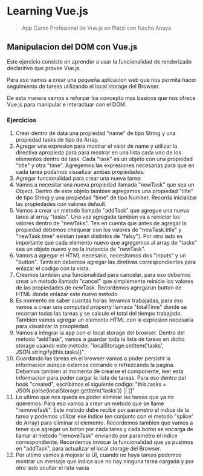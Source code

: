 # Learning Vue.js

> App Curso Profesional de Vue.js en Platzi con Nacho Anaya

## Manipulacion del DOM con Vue.js

Este ejercicio consiste en aprender a usar la funcionalidad de renderizado declaritivo que provee Vue.js

Para eso vamos a crear una pequeña aplicacion web que nos permita hacer seguimiento de tareas utilizando el local storage del Browser.

De esta manera vamos a reforzar los concepto mas basicos que nos ofrece Vue.js para manipular e interactuar con el DOM.

### Ejercicios
1. Crear dentro de data una propiedad "name" de tipo String y una propiedad tasks de tipo de Array.
2. Agregar una expresion para mostrar el valor de name y utilizar la directiva apropieda para para mostrar en una lista cada uno de los elementos dentro de task. Cada "task" es un objeto con una propiedad "title" y otra "time". Agregemos las expresiones necesarias para que en cada tarea podamos visualizar ambas propiedades.
3. Agregar funcionalidad para crear una nueva tarea:
  1. Vamos a necesitar una nueva propiedad llamada "newTask" que sea un Object. Dentro de este objeto tambien agregamos una propiedad "tilte" de tipo String y una propiedad "time" de tipo Number. Recorda inicializar las propiedades con valores default.
  2. Vamos a crear un metodo llamado "addTask" que agregue una nueva tarea al array "tasks". Una vez agregada tambien va a reiniciar los valores dentro de "newTaks". Ten en cuenta que antes de agregar la propiedad debemos chequear con los valores de "newTask.title" y "newTask.time" existan (sean distintos de "falsy"). Por otro lado es importante que cada elemento nuevo que agregemos al array de "tasks" sea un objeto nuevo y no la instancia de "newTask".
  3. Vamos a agregar el HTML necesario, necesitamos dos "inputs" y un "button". Tambien debemos agregar las diretivas correspondientes para enlazar el codigo con la vista.
4. Creamos tambien una funcionalidad para cancelar, para eso debemos crear un metodo llamado "cancel" que simplemente reinicie los valores de las propiedades de newTask. Recordemos agregarun button de HTML donde enlazar este nuevo metodo
5. Es momento de saber cuantas horas llevamos trabajadas, para eso vamos a crear una computed property llamada "totalTime" donde se recorran todas las tareas y se calculo el total del tiempo trabajado. Tambien vamos agregar un elemento HTML con la expresion necesaria para visualizar la proopiedad.
6. Vamos a integrar la app con el local storage del browser. Dentro del metodo "addTask", vamos a guardar toda la lista de tareas en dicho storage usando este metodo: "localStorage.setItem('tasks', JSON.stringify(this.tasks))".
7. Guardando las tareas en el browser vamos a poder persistir la informacion aunque estemos cerrando o refrezcando la pagina. Debemos tambien al momento de crearse el componente, leer esta informacion para poder cargar la lista de tareas. Para eso dentro del hook "created", escribimos el siguiente codigo: "this.tasks = JSON.parse(localStorage.getItem('tasks')) || []"
8. Lo ultimo que nos queda es poder eliminar las tareas que ya no queremos. Para eso vamos a crear un metodo que se llame "removeTask". Este metodo debe recibir por parametro el indice de la tarea y podemos utilizar ese indice (en conjunto con el metodo "splice" de Array) para eliminar el elemento. Recordemos tambien que vamos a tener que agregar un boton por cada tarea y cada boton se encarga de llamar al metodo "removeTask" enviando por parametro el indice correspondiente. Recordemos invocar la funcionalidad que ya pusimos en "addTask", para actualizar el local storage del Browser.
9. Por ultimo vamos a mejorar la UI, cuando no haya tareas podemos mostrar un mensaje que indica que no hay ninguna tarea cargada y por otro lado ocultar el lista vacia
